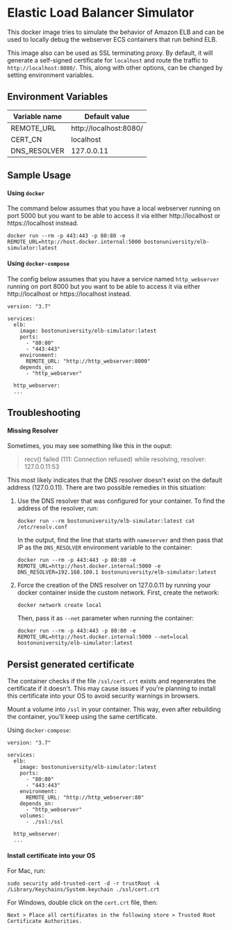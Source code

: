 # Elastic Load Balancer Simulator

This docker image tries to simulate the behavior of Amazon ELB and can be used
to locally debug the webserver ECS containers that run behind ELB.

This image also can be used as SSL terminating proxy. By default, it will generate
a self-signed certificate for `localhost` and route the traffic to `http://localhost:8080/`.
This, along with other options, can be changed by setting environment variables.


## Environment Variables

Variable name | Default value
--------------|------------------------
REMOTE_URL    | http://localhost:8080/
CERT_CN       | localhost
DNS_RESOLVER  | 127.0.0.11


## Sample Usage

#### Using `docker`

The command below assumes that you have a local webserver running on port 5000
but you want to be able to access it via 
either http://localhost or https://localhost instead.
```
docker run --rm -p 443:443 -p 80:80 -e REMOTE_URL=http://host.docker.internal:5000 bostonuniversity/elb-simulator:latest
```

#### Using `docker-compose`

The config below assumes that you have a service named `http_webserver`
running on port 8000 but you want to be able to access it via 
either http://localhost or https://localhost instead.
```
version: "3.7"

services:
  elb:
    image: bostonuniversity/elb-simulator:latest
    ports:
      - "80:80"
      - "443:443"
    environment:
      REMOTE_URL: "http://http_webserver:8000"
    depends_on:
      - "http_webserver"

  http_webserver:
  ...
```


## Troubleshooting

#### Missing Resolver

Sometimes, you may see something like this in the ouput:

> recv() failed (111: Connection refused) while resolving, resolver: 127.0.0.11:53

This most likely indicates that the DNS resolver doesn't exist on the default address (127.0.0.11).
There are two possible remedies in this situation:

1. Use the DNS resolver that was configured for your container.
    To find the address of the resolver, run: 
    ```
    docker run --rm bostonuniversity/elb-simulator:latest cat /etc/resolv.conf
    ```

    In the output, find the line that starts with `nameserver`
    and then pass that IP as the `DNS_RESOLVER` environment variable to the container:
    ```
    docker run --rm -p 443:443 -p 80:80 -e REMOTE_URL=http://host.docker.internal:5000 -e DNS_RESOLVER=192.168.100.1 bostonuniversity/elb-simulator:latest
    ```

1. Force the creation of the DNS resolver on 127.0.0.11 
    by running your docker container inside the custom network.
    First, create the network:
    ```
    docker network create local
    ```

    Then, pass it as `--net` parameter when running the container:
    ```
    docker run --rm -p 443:443 -p 80:80 -e REMOTE_URL=http://host.docker.internal:5000 --net=local bostonuniversity/elb-simulator:latest
    ```


## Persist generated certificate

The container checks if the file `/ssl/cert.crt` exists and regenerates the
certificate if it doesn't. This may cause issues if you're planning to install
this certificate into your OS to avoid security warnings in browsers.

Mount a volume into `/ssl` in your container. This way, even after rebuilding
the container, you'll keep using the same certificate.

Using `docker-compose`:
```
version: "3.7"

services:
  elb:
    image: bostonuniversity/elb-simulator:latest
    ports:
      - "80:80"
      - "443:443"
    environment:
      REMOTE_URL: "http://http_webserver:80"
    depends_on:
      - "http_webserver"
    volumes:
      - ./ssl:/ssl

  http_webserver:
  ...
```

#### Install certificate into your OS

For Mac, run:
```
sudo security add-trusted-cert -d -r trustRoot -k /Library/Keychains/System.keychain ./ssl/cert.crt
```

For Windows, double click on the `cert.crt` file, then:
```
Next > Place all certificates in the following store > Trusted Root Certificate Authorities.
```
